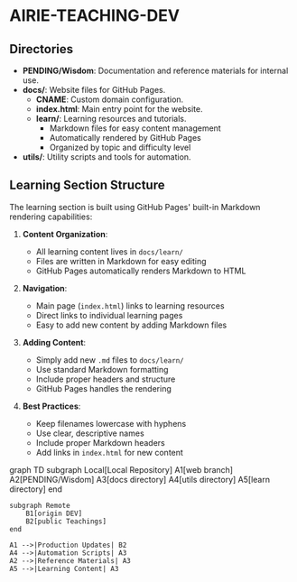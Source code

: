 # AIRIE-TEACHING-DEV

## Directories
- **PENDING/Wisdom**: Documentation and reference materials for internal use.
- **docs/**: Website files for GitHub Pages.
  - **CNAME**: Custom domain configuration.
  - **index.html**: Main entry point for the website.
  - **learn/**: Learning resources and tutorials.
    - Markdown files for easy content management
    - Automatically rendered by GitHub Pages
    - Organized by topic and difficulty level
- **utils/**: Utility scripts and tools for automation.

## Learning Section Structure
The learning section is built using GitHub Pages' built-in Markdown rendering capabilities:

1. **Content Organization**:
   - All learning content lives in `docs/learn/`
   - Files are written in Markdown for easy editing
   - GitHub Pages automatically renders Markdown to HTML

2. **Navigation**:
   - Main page (`index.html`) links to learning resources
   - Direct links to individual learning pages
   - Easy to add new content by adding Markdown files

3. **Adding Content**:
   - Simply add new `.md` files to `docs/learn/`
   - Use standard Markdown formatting
   - Include proper headers and structure
   - GitHub Pages handles the rendering

4. **Best Practices**:
   - Keep filenames lowercase with hyphens
   - Use clear, descriptive names
   - Include proper Markdown headers
   - Add links in `index.html` for new content

graph TD
    subgraph Local[Local Repository]
        A1[web branch]
        A2[PENDING/Wisdom]
        A3[docs directory]
        A4[utils directory]
        A5[learn directory]
    end

    subgraph Remote
        B1[origin DEV]
        B2[public Teachings]
    end

    A1 -->|Production Updates| B2
    A4 -->|Automation Scripts| A3
    A2 -->|Reference Materials| A3
    A5 -->|Learning Content| A3
